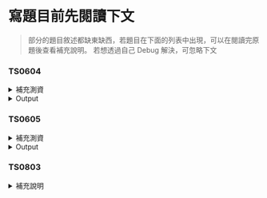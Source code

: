 # 寫題目前先閱讀下文

> 部分的題目敘述都缺東缺西，若題目在下面的列表中出現，可以在閱讀完原題後查看補充說明。
> 若想透過自己 Debug 解決，可忽略下文

### TS0604

<details>
  <summary>補充測資</summary>

  ```cpp
  #include "VecNf.h"
  #include <iostream>
  using namespace std;
  
  int main() {
  VecNf empty;
  float a_value[] = {3.0, 2.0};
  float b_value[] = {1, 2, 3};
  float c_value[] = {6, 5, 4};
  VecNf A(a_value, 2);
  VecNf B(b_value, 3);
  VecNf C(c_value, 3);
  VecNf T;
  T = A; // Assignment
  for (int i = 0; i < T.Size(); i++) {
  cout << T[i] << " ";
  }
  cout << endl;
  
  T = B; // Assignment
  for (int i = 0; i < T.Size(); i++) {
  cout << T[i] << " ";
  }
  cout << endl;
  
  T = B + C; // Vector addition
  for (int i = 0; i < T.Size(); i++) {
  cout << T[i] << " ";
  }
  cout << endl;
  
  cout << C * B << endl; // Scale
  
  cout << A * C << endl; // Inconsistent
  
  VecNf improveCase1;
  improveCase1[1000] = 99;
  std::cout << improveCase1[1000] << '\n';
  std::cout << improveCase1[10000] << '\n';
  
  return 0;
  }
  ```

</details>
<details>
  <summary>Output</summary>

  ```
  ASSIGNMENT!!!
  3 2 
  ASSIGNMENT!!!
  1 2 3 
  ASSIGNMENT!!!
  7 7 7 
  28
  dimensions inconsistent
  0
  99
  0
  
  ```

</details>

### TS0605

<details>
  <summary>補充測資</summary>

  ```cpp
  #include "Creature.h"
  #include "Diary.h"
  
  int main() {
      Diary::NewDay("0000");
      Creature unknownA("UA");
      unknownA["leg"] = 16;
  
      Diary::NewDay("0102");
      Creature unknownB("UB", unknownA);
      unknownB["leg"] += 26;
      unknownA.PrintLog();
  
      Diary::NewDay("0227");
      unknownA["leg"] = 0;
      unknownA.PrintStatus();
      unknownB.PrintLog();
  
      Diary::NewDay("0353");
      unknownA["leg"] += 6;
      unknownA["wing"] += 4;
      unknownA.PrintLog();
  
      Diary::NewDay("1A");
      Creature unknownC("UC");
      unknownC["leg"] += 6;
      unknownC["leg"] += -2;
      unknownC["leg"] -= 4;
      unknownC.PrintStatus();
      unknownC.PrintLog();
  
      Diary::NewDay("2A");
      unknownC["leg"] -= -2;
      unknownC.PrintStatus();
      unknownC.PrintLog();
  
      Diary::NewDay("1A");
      unknownC["leg"] = 3;
      unknownC.PrintStatus();
      unknownC.PrintLog();
  }
  ```

</details>
<details>
  <summary>Output</summary>

  ```
  UA's log:
  Day 0000
  UA's leg appeared (0 -> 16).
  Day 0102
  
  UA's status:
  
  UB's log:
  Day 0102
  UB's leg increased (16 -> 42).
  Day 0227
  
  UA's log:
  Day 0000
  UA's leg appeared (0 -> 16).
  Day 0102
  Day 0227
  UA's leg decreased (16 -> 0).
  Day 0353
  UA's leg appeared (0 -> 6).
  UA's wing appeared (0 -> 4).
  
  UC's status:
  
  UC's log:
  Day 1A
  UC's leg appeared (0 -> 6).
  UC's leg decreased (6 -> 4).
  UC's leg decreased (4 -> 0).
  
  UC's status:
  leg * 2
  
  UC's log:
  Day 1A
  UC's leg appeared (0 -> 6).
  UC's leg decreased (6 -> 4).
  UC's leg decreased (4 -> 0).
  Day 2A
  UC's leg appeared (0 -> 2).
  
  UC's status:
  leg * 3
  
  UC's log:
  Day 1A
  UC's leg appeared (0 -> 6).
  UC's leg decreased (6 -> 4).
  UC's leg decreased (4 -> 0).
  Day 2A
  UC's leg appeared (0 -> 2).
  Day 1A
  UC's leg increased (2 -> 3).
  

  ```

</details>

### TS0803

<details>
  <summary>補充說明</summary>
  輸入測資 String 包含空白字元

  > `Set 2 char 33`  
  char 僅代表資料大小，不代表輸入輸出格式。

  > `if the size of value exceeds the size of type, the excess part will be ignored`  
  輸入資料大小若溢出之前指定的類型，需要忽略掉多餘的部分。換句話說，輸入資料可以很大。

  > `and if overflow occurs (position + type size > N), please output "Violation Access".`  
  測資與題意不合。應該為「若當下要寫的一個位址超出記憶體大小，則輸出 "Violation Access" 且停止當次寫入動作」。換句話說，嘗試寫到寫不下為止。

</details>
